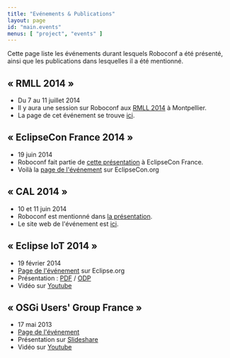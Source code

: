 ```yaml
---
title: "Evénements & Publications"
layout: page
id: "main.events"
menus: [ "project", "events" ]
---
```


Cette page liste les événements durant lesquels Roboconf a été présenté,
ainsi que les publications dans lesquelles il a été mentionné.


## &laquo; RMLL 2014 &raquo;

* Du 7 au 11 juillet 2014
* Il y aura une session sur Roboconf aux [RMLL 2014](https://2014.rmll.info/conference285) à Montpellier.
* La page de cet événement se trouve [ici](https://2014.rmll.info/).


## &laquo; EclipseCon France 2014 &raquo;

* 19 juin 2014
* Roboconf fait partie de [cette présentation](https://www.eclipsecon.org/france2014/node/738) à EclipseCon France.
* Voilà la [page de l'événement](https://www.eclipsecon.org/france2014/) sur EclipseCon.org


## &laquo; CAL 2014 &raquo;

* 10 et 11 juin 2014
* Roboconf est mentionné dans [la présentation](http://lig-membres.imag.fr/donsez/pub/publi/cal2014-keynote.pdf).
* Le site web de l'événement est [ici](http://cal2014.enseeiht.fr/programme.html).


## &laquo; Eclipse IoT 2014 &raquo;

* 19 février 2014
* [Page de l'événement](http://wiki.eclipse.org/Eclipse_IoT_Day_Grenoble_2014) sur Eclipse.org
* Présentation : 
[PDF](/slides/eclipse-iot-2014/Roboconf--Cloud-Deployment--Eclipse-IoT--Grenoble-2014.pdf) / 
[ODP](/slides/eclipse-iot-2014/Roboconf--Cloud-Deployment--Eclipse-IoT--Grenoble-2014.odp)
* Vidéo sur [Youtube](http://www.youtube.com/watch?v=h2FvWRtDoGM)


## &laquo; OSGi Users' Group France &raquo;

* 17 mai 2013
* [Page de l'événement](http://france.osgiusers.org/Meeting/201305)
* Présentation sur [Slideshare](http://fr.slideshare.net/ougf/roboconf-osgiougf)
* Vidéo sur [Youtube](http://www.youtube.com/watch?v=rL7K354lOPg)
